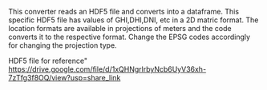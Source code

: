 This converter reads an HDF5 file and converts into a dataframe. This specific HDF5 file has values of GHI,DHI,DNI, etc in a 2D matric format. The location formats are available in projections of meters and the code converts it to the respective format. Change the EPSG codes accordingly for changing the projection type.

HDF5 file for reference" https://drive.google.com/file/d/1xQHNgrlrbyNcb6UyV36xh-7zTfg3f8OQ/view?usp=share_link